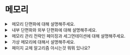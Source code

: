 # 메모리

<details>
<summary>&nbsp; 메모리 단편화에 대해 설명해주세요.</summary>

---

- 메모리의 빈 공간이 여러 개의 조각으로 나뉘는 것을 말합니다.
- 이는 메모리의 가용 공간을 줄이거나 읽기 및 쓰기 속도를 늦추는 문제를 야기합니다.
- 크게 내부단편화와 외부단편화로 나눌 수 있습니다.

---

</details>

<details>
<summary>&nbsp; 내부 단편화와 외부 단편화에 대해 설명해주세요.</summary>

---

- 내부 단편화는 프로세스가 할당 받은 메모리 공간 중 사용하지 않고 남는 부분이 발생하는 것입니다.
- 외부 단편화는 프로세스가 메모리에 적재되고 제거되는 일이 반복되면서 남아 있는 프로세스 공간 사이사이에 잉여 공간이 발생하는 것입니다.

---

</details>

<details>
<summary>&nbsp; 메모리 관리 전략인 페이징과 세그먼테이션에 대해 설명해주세요.</summary>

---

- 페이징은 프로세스가 요구하는 메모리 공간을 **고정 크기**로 분리하고 배치하는 방법입니다.
- 세그먼테이션은 프로세스가 요구하는 메모리 공간을 **서로 다른 크기를 가진 세그먼트**로 분할하여 배치하는 방법입니다.
- 페이징은 내부단편화, 세그먼테이션은 외부단편화를 야기합니다.

---

</details>


<details>
<summary>&nbsp; 가상 메모리에 대해서 설명해주세요.</summary>

---

- 프로세스가 요구하는 메모리 전체를 할당하지 않고도 프로세스 작업을 수행하기 위해 도입된 개념입니다.
- 프로세스가 요구하는 전체 메모리 중 당장 필요한 부분을 실제 메모리에, 필요없는 부분을 가상 메모리에 할당하는 식으로 시스템 효율성을 높입니다.

---

</details>

<details>
<summary>&nbsp; 페이지 교체 알고리즘 아시는것 뭐뭐 있나요?</summary>

---

- FIFO
- OPT
- LRU
- LFU, MFU

---

</details>
